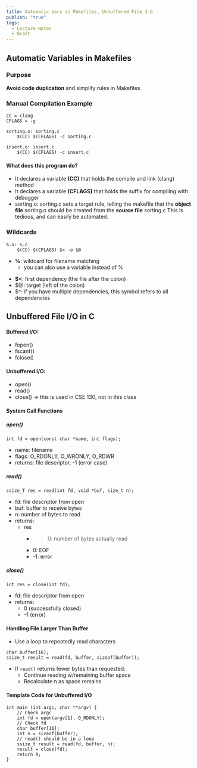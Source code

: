 ```yaml
---
title: Automatic Vars in Makefiles, Unbuffered File I-O
publish: "true"
tags:
  - Lecture-Notes
  - Draft
---
```

## Automatic Variables in Makefiles

### Purpose
**Avoid code duplication** and simplify rules in Makefiles.

### Manual Compilation Example
```make
CC = clang
CFLAGS = -g

sorting.o: sorting.c
    $(CC) $(CFLAGS) -c sorting.c

insert.o: insert.c
    $(CC) $(CFLAGS) -c insert.c
```
#### What does this program do?
* It declares a variable **(CC)** that holds the compile and link (clang) method
* It declares a variable **(CFLAGS)** that holds the suffix for compiling with debugger
* sorting.o: sorting.c sets a target rule, telling the makefile that the **object file** sorting.o should be created from the **source file** sorting.c
This is tedious, and can easily be automated. 

### Wildcards
```
%.o: %.c
	$(CC) $(CFLAGS) $< -o $@
```
* **%**: wildcard for filename matching
	* you can also use a variable instead of % 
- **$<**: first dependency (the file after the colon)
- $@: target (left of the colon)
- $^: if you have multiple dependencies, this symbol refers to all dependencies

## Unbuffered File I/O in C

#### Buffered I/O:
* fopen()
* fscanf()
* fclose()
#### Unbuffered I/O:
* open()
* read()
* close() -> this is used in CSE 130, not in this class

#### System Call Functions

##### open()
```
int fd = open(const char *name, int flags);
```
- name: filename
- flags: O_RDONLY, O_WRONLY, O_RDWR
- returns: file descriptor, -1 (error case)

##### read()
```
ssize_T res = read(int fd, void *buf, size_t n);
```
- fd: file descriptor from open
- buf: buffer to receive bytes
- n: number of bytes to read
- returns:
	- res
		- >0: number of bytes actually read
		- 0: EOF
		- -1: error
##### close()
```
int res = close(int fd);
```
- fd: file descriptor from open
- returns: 
	- 0 (successfully closed)
	- -1 (error)
#### Handling File Larger Than Buffer
- Use a loop to repeatedly read characters
```
char buffer[16];
ssize_t result = read(fd, buffer, sizeof(buffer));
```
- If `read()` returns fewer bytes than requested:
	- Continue reading w/remaining buffer space
	- Recalculate n as space remains
#### Template Code for Unbuffered I/O
```
int main (int argc, char **argv) {
    // Check argc
    int fd = open(argv[1], O_RDONLY);
    // Check fd
    char buffer[16];
    int n = sizeof(buffer);
    // read() should be in a loop
    ssize_t result = read(fd, buffer, n);
    result = close(fd);
    return 0;
}
```
